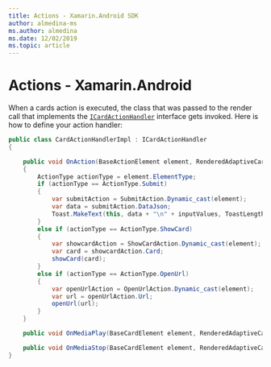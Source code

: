 ```yaml
---
title: Actions - Xamarin.Android SDK
author: almedina-ms
ms.author: almedina
ms.date: 12/02/2019
ms.topic: article
---
```


# Actions - Xamarin.Android

When a cards action is executed, the class that was passed to the render call that implements the [```ICardActionHandler```](adaptivecards-renderin-xamarin-android-renderer-actionhandler-icardactionhandler.md) interface gets invoked. Here is how to define your action handler:

```java
public class CardActionHandlerImpl : ICardActionHandler
{

    public void OnAction(BaseActionElement element, RenderedAdaptiveCard renderedCard)
    {
        ActionType actionType = element.ElementType;
        if (actionType == ActionType.Submit)
        {
            var submitAction = SubmitAction.Dynamic_cast(element);
            var data = submitAction.DataJson;
            Toast.MakeText(this, data + "\n" + inputValues, ToastLength.Short).Show();
        }
        else if (actionType == ActionType.ShowCard)
        {
            var showcardAction = ShowCardAction.Dynamic_cast(element);
            var card = showcardAction.Card;
            showCard(card);
        }
        else if (actionType == ActionType.OpenUrl)
        {
            var openUrlAction = OpenUrlAction.Dynamic_cast(element);
            var url = openUrlAction.Url;
            openUrl(url);
        }
    }

    public void OnMediaPlay(BaseCardElement element, RenderedAdaptiveCard renderedCard) { }

    public void OnMediaStop(BaseCardElement element, RenderedAdaptiveCard renderedCard) { }
}
```
